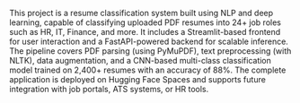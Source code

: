This project is a resume classification system built using NLP and deep learning, capable of classifying uploaded PDF resumes into 24+ job roles such as HR, IT, Finance, and more. It includes a Streamlit-based frontend for user interaction and a FastAPI-powered backend for scalable inference. The pipeline covers PDF parsing (using PyMuPDF), text preprocessing (with NLTK), data augmentation, and a CNN-based multi-class classification model trained on 2,400+ resumes with an accuracy of 88%. The complete application is deployed on Hugging Face Spaces and supports future integration with job portals, ATS systems, or HR tools.

